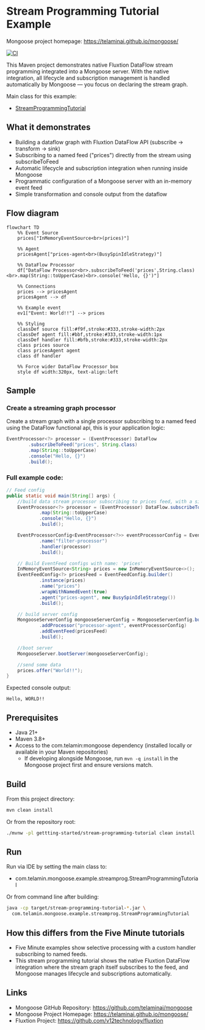 # Stream Programming Tutorial Example

Mongoose project homepage: https://telaminai.github.io/mongoose/

[![CI](https://github.com/telaminai/mongoose-examples/actions/workflows/ci.yml/badge.svg)](https://github.com/telaminai/mongoose-examples/actions/workflows/ci.yml)

This Maven project demonstrates native Fluxtion DataFlow stream programming integrated into a Mongoose server. With the
native integration, all lifecycle and subscription management is handled automatically by Mongoose — you focus on
declaring the stream graph.

Main class for this example:

- [StreamProgrammingTutorial](src/main/java/com/telamin/mongoose/example/streamprog/StreamProgrammingTutorial.java)

## What it demonstrates

- Building a dataflow graph with Fluxtion DataFlow API (subscribe → transform → sink)
- Subscribing to a named feed ("prices") directly from the stream using subscribeToFeed
- Automatic lifecycle and subscription integration when running inside Mongoose
- Programmatic configuration of a Mongoose server with an in-memory event feed
- Simple transformation and console output from the dataflow

## Flow diagram

```mermaid
flowchart TD
    %% Event Source
    prices["InMemoryEventSource<br>(prices)"]

    %% Agent
    pricesAgent["prices-agent<br>(BusySpinIdleStrategy)"]

    %% DataFlow Processor
    df["DataFlow Processor<br>.subscribeToFeed('prices',String.class)<br>.map(String::toUpperCase)<br>.console('Hello, {}')"]

    %% Connections
    prices --> pricesAgent
    pricesAgent --> df

    %% Example event
    ev1["Event: World!!"] --> prices

    %% Styling
    classDef source fill:#f9f,stroke:#333,stroke-width:2px
    classDef agent fill:#bbf,stroke:#333,stroke-width:1px
    classDef handler fill:#bfb,stroke:#333,stroke-width:2px
    class prices source
    class pricesAgent agent
    class df handler

    %% Force wider DataFlow Processor box
    style df width:320px, text-align:left
```

## Sample 

### Create a streaming graph processor

Create a stream graph with a single processor subscribing to a named feed using the DataFlow functional api, 
this is your application logic:

```java
EventProcessor<?> processor = (EventProcessor) DataFlow
        .subscribeToFeed("prices", String.class)
        .map(String::toUpperCase)
        .console("Hello, {}")
        .build();
```

### Full example code:

```java
// Feed config
public static void main(String[] args) {
    //build data stream processor subscribing to prices feed, with a simple map function and console output
    EventProcessor<?> processor = (EventProcessor) DataFlow.subscribeToFeed("prices", String.class)
            .map(String::toUpperCase)
            .console("Hello, {}")
            .build();

    EventProcessorConfig<EventProcessor<?>> eventProcessorConfig = EventProcessorConfig.builder()
            .name("filter-processor")
            .handler(processor)
            .build();

    // Build EventFeed configs with name: 'prices'
    InMemoryEventSource<String> prices = new InMemoryEventSource<>();
    EventFeedConfig<?> pricesFeed = EventFeedConfig.builder()
            .instance(prices)
            .name("prices")
            .wrapWithNamedEvent(true)
            .agent("prices-agent", new BusySpinIdleStrategy())
            .build();

    // build server config
    MongooseServerConfig mongooseServerConfig = MongooseServerConfig.builder()
            .addProcessor("processor-agent", eventProcessorConfig)
            .addEventFeed(pricesFeed)
            .build();

    //boot server
    MongooseServer.bootServer(mongooseServerConfig);

    //send some data
    prices.offer("World!!");
}
```

Expected console output:

```
Hello, WORLD!!
```

## Prerequisites

- Java 21+
- Maven 3.8+
- Access to the com.telamin:mongoose dependency (installed locally or available in your Maven repositories)
    - If developing alongside Mongoose, run `mvn -q install` in the Mongoose project first and ensure versions match.

## Build

From this project directory:

```bash
mvn clean install
```

Or from the repository root:

```bash
./mvnw -pl gettting-started/stream-programming-tutorial clean install
```

## Run

Run via IDE by setting the main class to:

- com.telamin.mongoose.example.streamprog.StreamProgrammingTutorial

Or from command line after building:

```bash
java -cp target/stream-programming-tutorial-*.jar \
  com.telamin.mongoose.example.streamprog.StreamProgrammingTutorial
```

## How this differs from the Five Minute tutorials

- Five Minute examples show selective processing with a custom handler subscribing to named feeds.
- This stream programming tutorial shows the native Fluxtion DataFlow integration where the stream graph itself
  subscribes to the feed, and Mongoose manages lifecycle and subscriptions automatically.

## Links

- Mongoose GitHub Repository: https://github.com/telaminai/mongoose
- Mongoose Project Homepage: https://telaminai.github.io/mongoose/
- Fluxtion Project: https://github.com/v12technology/fluxtion
